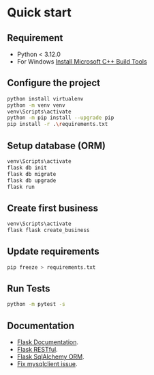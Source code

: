 # Quick start

## Requirement

* Python < 3.12.0
* For Windows [Install Microsoft C++ Build Tools](https://visualstudio.microsoft.com/visual-cpp-build-tools/)

## Configure the project

```bash
python install virtualenv
python -m venv venv
venv\Scripts\activate
python -m pip install --upgrade pip
pip install -r .\requirements.txt
```

## Setup database (ORM)

```bash
venv\Scripts\activate
flask db init
flask db migrate
flask db upgrade
flask run
```

## Create first business

```bash
venv\Scripts\activate
flask flask create_business
```

## Update requirements

```bash
pip freeze > requirements.txt 
```

## Run Tests

```bash
python -m pytest -s
```

## Documentation

* [Flask Documentation](https://flask.palletsprojects.com/en/2.3.x/).
* [Flask RESTful](https://flask-restful.readthedocs.io/en/latest/).
* [Flask SqlAlchemy ORM](https://flask-sqlalchemy.palletsprojects.com/en/3.0.x/).
* [Fix mysqlclient issue](https://github.com/PyMySQL/mysqlclient).